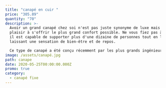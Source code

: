 ```yaml
---
title: "canapé en cuir "
price: "305.89"
quantity: "70"
description: >-
  Avoir un grand canapé chez soi n'est pas juste synonyme de luxe mais de
  plaisir à s'offrir le plus grand confort possible. Ne vous fiez pas à son nom,
  il est capable de supporter plus d'une dizaine de personnes tout en leur
  laissant une sensation de bien-être et de repos.

  Ce type de canapé a été conçu récemment par les plus grands ingénieurs en immobilier. sa souplesse et son épaisseur sont  d'une qualité inestimable aussi solide qu'il soit, on pourrait très vite avoir envie de le considérer comme son lit à coucher. 
image: /assets/canapé.jpg
path: canape
date: 2020-05-25T00:00:00.000Z
promo: true
category:
  - canapé fixe
---
```

